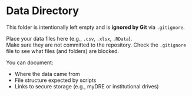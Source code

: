 # Data Directory

This folder is intentionally left empty and is **ignored by Git** via `.gitignore`.

Place your data files here (e.g., `.csv`, `.xlsx`, `.RData`).  
Make sure they are not committed to the repository. Check the `.gitignore` file to see what files (and folders) are blocked.

You can document:
- Where the data came from
- File structure expected by scripts
- Links to secure storage (e.g., myDRE or institutional drives)